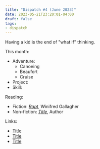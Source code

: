 ```yaml
---
title: "Dispatch #4 (June 2023)"
date: 2023-05-21T23:20:01-04:00
draft: false
tags:
- dispatch
---
```


Having a kid is the end of "what if" thinking.

<!--more-->

This month:

* Adventure:
  * Canoeing
  * Beaufort
  * Cruise
* Project:
* Skill:

Reading:

* Fiction: [_Rapt_][1], Winifred Gallagher
* Non-fiction: [_Title_][2], Author

[1]: https://bookshop.org/p/books/rapt-attention-and-the-focused-life-winifred-gallagher/7485226?ean=9780143116905
[2]: https://bookshop.org/

Links:

* [Title][3]
* [Title][4]
* [Title][5]

[3]: https://example.com/
[4]: https://example.com/
[5]: https://example.com/
